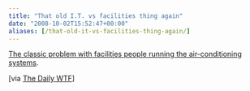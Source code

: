 ```yaml
---
title: "That old I.T. vs facilities thing again"
date: "2008-10-02T15:52:47+00:00"
aliases: [/that-old-it-vs-facilities-thing-again/]
---
```


[The classic problem with facilities people running the air-conditioning systems](http://thedailywtf.com/Articles/The-Hot-Room.aspx).

[via [The Daily WTF](http://thedailywtf.com/)]
